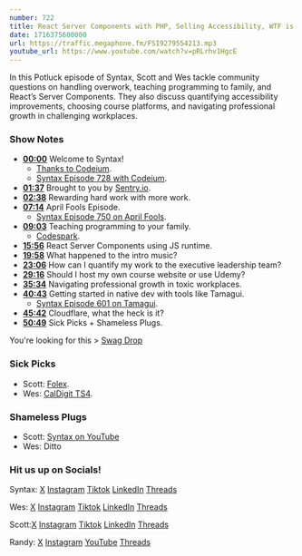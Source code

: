 ```yaml
---
number: 722
title: React Server Components with PHP, Selling Accessibility, WTF is Cloudflare + more
date: 1716375600000
url: https://traffic.megaphone.fm/FSI9279554213.mp3
youtube_url: https://www.youtube.com/watch?v=pRLrhv1HgcE
---
```


In this Potluck episode of Syntax, Scott and Wes tackle community questions on handling overwork, teaching programming to family, and React’s Server Components. They also discuss quantifying accessibility improvements, choosing course platforms, and navigating professional growth in challenging workplaces.

### Show Notes

* **[00:00](#t=00:00)** Welcome to Syntax!
    * [Thanks to Codeium](https://codeium.com/).
    * [Syntax Episode 728 with Codeium](https://syntax.fm/728).
* **[01:37](#t=01:37)** Brought to you by [Sentry.io](https://sentry.io/syntax).
* **[02:38](#t=02:38)** Rewarding hard work with more work.
* **[07:14](#t=07:14)** April Fools Episode.
    * [Syntax Episode 750 on April Fools](https://syntax.fm/show/750/new-css-and-javascript-you-should-be-using).
* **[09:03](#t=09:03)** Teaching programming to your family.
    * [Codespark](https://codespark.com/).
* **[15:56](#t=15:56)** React Server Components using JS runtime.
* **[19:58](#t=19:58)** What happened to the intro music?
* **[23:06](#t=23:06)** How can I quantify my work to the executive leadership team?
* **[29:16](#t=29:16)** Should I host my own course website or use Udemy?
* **[35:34](#t=35:34)** Navigating professional growth in toxic workplaces.
* **[40:43](#t=40:43)** Getting started in native dev with tools like Tamagui.
    * [Syntax Episode 601 on Tamagui](https://syntax.fm/show/601/supper-club-nate-weinert-and-tamagui).
* **[45:42](#t=45:42)** Cloudflare, what the heck is it?
* **[50:49](#t=50:49)** Sick Picks + Shameless Plugs.

You're looking for this > [Swag Drop](https://sentry.shop/discount/0MTCV1BCQQDW?redirect=%2Fproducts%2Fsentry-aint-broke-tee)

### Sick Picks

- Scott: [Folex](https://amzn.to/3xOie17).
- Wes: [CalDigit TS4](https://www.caldigit.com/thunderbolt-station-4/).

### Shameless Plugs

- Scott: [Syntax on YouTube](https://youtube.com/@syntaxfm)
- Wes: Ditto

### Hit us up on Socials!

Syntax: [X](https://twitter.com/syntaxfm) [Instagram](https://www.instagram.com/syntax_fm/) [Tiktok](https://www.tiktok.com/@syntaxfm) [LinkedIn](https://www.linkedin.com/company/96077407/admin/feed/posts/) [Threads](https://www.threads.net/@syntax_fm)

Wes: [X](https://twitter.com/wesbos) [Instagram](https://www.instagram.com/wesbos/) [Tiktok](https://www.tiktok.com/@wesbos) [LinkedIn](https://www.linkedin.com/in/wesbos/) [Threads](https://www.threads.net/@wesbos)

Scott:[X](https://twitter.com/stolinski) [Instagram](https://www.instagram.com/stolinski/) [Tiktok](https://www.tiktok.com/@stolinski) [LinkedIn](https://www.linkedin.com/in/stolinski/) [Threads](https://www.threads.net/@stolinski)

Randy: [X](https://twitter.com/randyrektor) [Instagram](https://www.instagram.com/randyrektor/) [YouTube](https://www.youtube.com/@randyrektor) [Threads](https://www.threads.net/@randyrektor)
